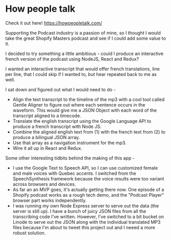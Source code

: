 # How people talk

Check it out here! https://howpeopletalk.com/

Supporting the Podcast industry is a passion of mine, so I thought I would take the great Shopify Masters podcast and see if I could add some value to it.

I decided to try something a little ambitious - could I produce an interactive french version of the podcast using NodeJS, React and Redux?

I wanted an interactive transcript that would offer french translations, line per line, that I could skip if I wanted to, but hear repeated back to me as well.

I sat down and figured out what I would need to do -

- Align the text transcript to the timeline of the mp3 with a cool tool called Gentle Aligner to figure out where each sentence occurs in the waveform. This would give me a JSON Object with each word of the transcript aligned to a timecode.
- Translate the english transcript using the Google Language API to produce a french transcript with Node JS.
- Combine the aligned english text from (1) with the french text from (2) to produce a bilingual JSON array.
- Use that array as a navigation instrument for the mp3.
- Wire it all up in React and Redux.

Some other interesting tidbits behind the making of this app -

- I use the Google Text to Speech API, so I can use customized female and male voices with Quebec accents. I switched from the SpeechSynthesis framework because the voice results were too variant across browsers and devices.
- As far an an MVP goes, it's actually getting there now. One episode of a Shopify podcast works as a rough tech demo, and the "Podcast Player" browser part works independently.
- I was running my own Node Express server to serve out the data (the server is still up). I have a bunch of juicy JSON files from all the transcribing code I've written. However, I've switched to a bit bucket on Linode to serve out the JSON along with the individual translated MP3 files because I'm about to tweet this project out and I neeed a more robust solution.
